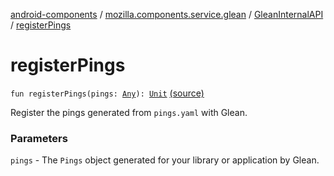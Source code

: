 [android-components](../../index.md) / [mozilla.components.service.glean](../index.md) / [GleanInternalAPI](index.md) / [registerPings](./register-pings.md)

# registerPings

`fun registerPings(pings: `[`Any`](https://kotlinlang.org/api/latest/jvm/stdlib/kotlin/-any/index.html)`): `[`Unit`](https://kotlinlang.org/api/latest/jvm/stdlib/kotlin/-unit/index.html) [(source)](https://github.com/mozilla-mobile/android-components/blob/master/components/service/glean/src/main/java/mozilla/components/service/glean/Glean.kt#L165)

Register the pings generated from `pings.yaml` with Glean.

### Parameters

`pings` - The `Pings` object generated for your library or application
by Glean.